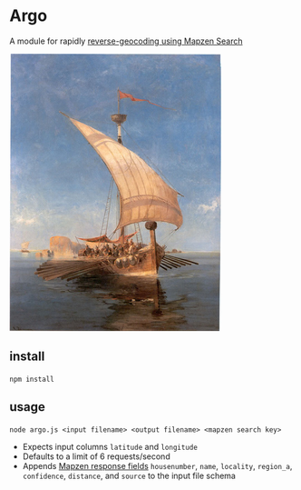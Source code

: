 # Argo
A module for rapidly [reverse-geocoding using Mapzen Search](https://mapzen.com/documentation/search/reverse/)

![argo](boat.jpg)

## install
`npm install`

## usage
`node argo.js <input filename> <output filename> <mapzen search key>`

- Expects input columns `latitude` and `longitude`
- Defaults to a limit of 6 requests/second
- Appends [Mapzen response fields](https://search.mapzen.com/v1/reverse?api_key=search-XXXXXXX&point.lat=48.858268&point.lon=2.294471) `housenumber`, `name`, `locality`, `region_a`, `confidence`, `distance`, and `source` to the input file schema


